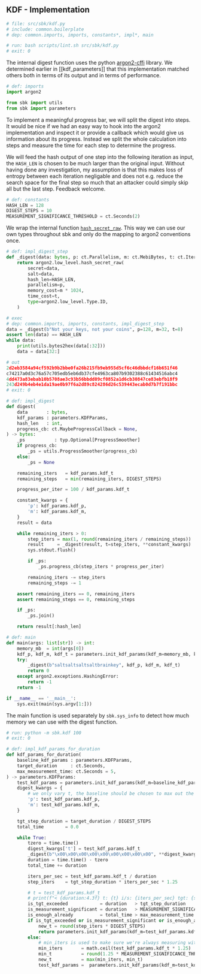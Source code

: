 ## KDF - Implementation

```python
# file: src/sbk/kdf.py
# include: common.boilerplate
# dep: common.imports, imports, constants*, impl*, main
```

```bash
# run: bash scripts/lint.sh src/sbk/kdf.py
# exit: 0
```

The internal digest function uses the python
[argon2-cffi][href_rtd_argon2cffi] library. We determined earlier in
[[kdf_parameters]] that this implementation matched others both in
terms of its output and in terms of performance.

[href_rtd_argon2cffi]: https://argon2-cffi.readthedocs.io/en/stable/

```python
# def: imports
import argon2

from sbk import utils
from sbk import parameters
```

To implement a meaningful progress bar, we will split the digest into
steps. It would be nice if we had an easy way to hook into the argon2
implementation and inspect it or provide a callback which would give
us information about its progress. Instead we split the whole
calculation into steps and measure the time for each step to determine
the progress.

We will feed the hash output of one step into the following iteration
as input, the `HASH_LEN` is chosen to be much larger than the original
input. Without having done any investigation, my assumption is that
this makes loss of entropy between each iteration negligable and does
not e.g. reduce the search space for the final step so much that an
attacker could simply skip all but the last step. Feedback welcome.


```python
# def: constants
HASH_LEN = 128
DIGEST_STEPS = 10
MEASUREMENT_SIGNIFICANCE_THRESHOLD = ct.Seconds(2)
```

We wrap the internal function
[`hash_secret_raw`][href_rtd_argon2cffi_hash_secret_raw]. This way we
can use our own types throughout sbk and only do the mapping to argon2
conventions once.

[href_rtd_argon2cffi_hash_secret_raw]: https://argon2-cffi.readthedocs.io/en/stable/api.html#argon2.low_level.hash_secret_raw

```python
# def: impl_digest_step
def _digest(data: bytes, p: ct.Parallelism, m: ct.MebiBytes, t: ct.Iterations) -> bytes:
    return argon2.low_level.hash_secret_raw(
        secret=data,
        salt=data,
        hash_len=HASH_LEN,
        parallelism=p,
        memory_cost=m * 1024,
        time_cost=t,
        type=argon2.low_level.Type.ID,
    )
```

```python
# exec
# dep: common.imports, imports, constants, impl_digest_step
data = _digest(b"Not your keys, not your coins", p=128, m=32, t=8)
assert len(data) == HASH_LEN
while data:
    print(utils.bytes2hex(data[:32]))
    data = data[32:]
```

```python
# out
2d2eb3584a94cf592b9b2bbe0fa26b215fb9eb955d5cf6c46dbbdcf16b651f46
c74217a0d3c76a57c705edb5eb6db37cfe4963ca807b9302388c61434516abc4
4dd473a83ebab10b5708ae3c93b56bbdd09cf0852a1d6cb30847ce83ebfb18f9
243d249b4eb4e1da19ae0b97f6a2d89c824286d26c539443ecab0d7b7f191bbc
# exit: 0
```



```python
# def: impl_digest
def digest(
    data       : bytes,
    kdf_params : parameters.KDFParams,
    hash_len   : int,
    progress_cb: ct.MaybeProgressCallback = None,
) -> bytes:
    _ps           : typ.Optional[ProgressSmoother]
    if progress_cb:
        _ps = utils.ProgressSmoother(progress_cb)
    else:
        _ps = None

    remaining_iters   = kdf_params.kdf_t
    remaining_steps   = min(remaining_iters, DIGEST_STEPS)

    progress_per_iter = 100 / kdf_params.kdf_t

    constant_kwargs = {
        'p': kdf_params.kdf_p,
        'm': kdf_params.kdf_m,
    }
    result = data

    while remaining_iters > 0:
        step_iters = max(1, round(remaining_iters / remaining_steps))
        result     = _digest(result, t=step_iters, **constant_kwargs)
        sys.stdout.flush()

        if _ps:
            _ps.progress_cb(step_iters * progress_per_iter)

        remaining_iters -= step_iters
        remaining_steps -= 1

    assert remaining_iters == 0, remaining_iters
    assert remaining_steps == 0, remaining_steps

    if _ps:
        _ps.join()

    return result[:hash_len]
```

```python
# def: main
def main(args: list[str]) -> int:
    memory_mb  = int(args[0])
    kdf_p, kdf_m, kdf_t = parameters.init_kdf_params(kdf_m=memory_mb, kdf_t=1)
    try:
        _digest(b"saltsaltsaltsaltbrainkey", kdf_p, kdf_m, kdf_t)
        return 0
    except argon2.exceptions.HashingError:
        return -1
    return -1

if __name__ == '__main__':
    sys.exit(main(sys.argv[1:]))
```

The main function is used separately by `sbk.sys_info` to detect how
much memory we can use with the digest function.

```bash
# run: python -m sbk.kdf 100
# exit: 0
```


```python
# def: impl_kdf_params_for_duration
def kdf_params_for_duration(
    baseline_kdf_params : parameters.KDFParams,
    target_duration     : ct.Seconds,
    max_measurement_time: ct.Seconds = 5,
) -> parameters.KDFParams:
    test_kdf_params = parameters.init_kdf_params(kdf_m=baseline_kdf_params.kdf_m, kdf_t=1)
    digest_kwargs = {
        # we only vary t, the baseline should be chosen to max out the others
        'p': test_kdf_params.kdf_p,
        'm': test_kdf_params.kdf_m,
    }

    tgt_step_duration = target_duration / DIGEST_STEPS
    total_time        = 0.0

    while True:
        tzero = time.time()
        digest_kwargs['t'] = test_kdf_params.kdf_t
        _digest(b"\x00\x00\x00\x00\x00\x00\x00\x00\x00", **digest_kwargs)
        duration = time.time() - tzero
        total_time += duration

        iters_per_sec = test_kdf_params.kdf_t / duration
        step_iters    = tgt_step_duration * iters_per_sec * 1.25

        # t = test_kdf_params.kdf_t
        # print(f"< {duration:4.3f} t: {t} i/s: {iters_per_sec} tgt: {step_iters}")
        is_tgt_exceeded            = duration   > tgt_step_duration
        is_measurement_significant = duration   > MEASUREMENT_SIGNIFICANCE_THRESHOLD
        is_enough_already          = total_time > max_measurement_time
        if is_tgt_exceeded or is_measurement_significant or is_enough_already:
            new_t = round(step_iters * DIGEST_STEPS)
            return parameters.init_kdf_params(kdf_m=test_kdf_params.kdf_m, kdf_t=new_t)
        else:
            # min_iters is used to make sure we're always measuring with a higher value for t
            min_iters       = math.ceil(test_kdf_params.kdf_t * 1.25)
            min_t           = round(1.25 * MEASUREMENT_SIGNIFICANCE_THRESHOLD * iters_per_sec)
            new_t           = max(min_iters, min_t)
            test_kdf_params =  parameters.init_kdf_params(kdf_m=test_kdf_params.kdf_m, kdf_t=new_t)
```

